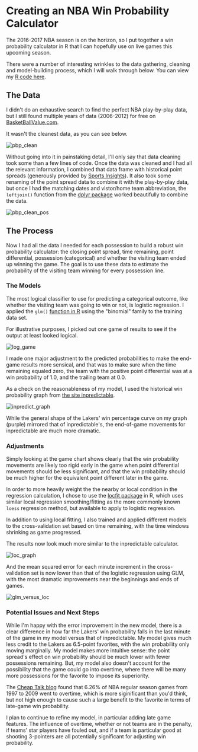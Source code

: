 # Creating an NBA Win Probability Calculator

The 2016-2017 NBA season is on the horizon, so I put together a win probability calculator in R that I can hopefully use on live games this upcoming season.

There were a number of interesting wrinkles to the data gathering, cleaning and model-building process, which I will walk through below. You can view my [R code here](https://github.com/colekev/nba_win_prob_calc/blob/master/nba_win_prob.R).

## The Data

I didn't do an exhaustive search to find the perfect NBA play-by-play data, but I still found multiple years of data (2006-2012) for free on [BasketBallValue.com](http://basketballvalue.com/downloads.php). 

It wasn't the cleanest data, as you can see below.

![pbp_clean](https://github.com/colekev/nba_win_prob_calc/blob/master/images/pbp_preClean.png)

Without going into it in painstaking detail, I'll only say that data cleaning took some than a few lines of code. Once the data was cleaned and I had all the relevant information, I combined that data frame with historical point spreads (generously provided by [Sports Insights](https://www.sportsinsights.com/)). It also took some renaming of the point spread data to combine it with the play-by-play data, but once I had the matching dates and vistor/home team abbreviation, the `leftjoin()` function from the [dplyr package](https://cran.rstudio.com/web/packages/dplyr/vignettes/introduction.html) worked beautifully to combine the data.

![pbp_clean_pos](https://github.com/colekev/nba_win_prob_calc/blob/master/images/pbp_posClean.png)

## The Process

Now I had all the data I needed for each possession to build a robust win probability calculator: the closing point spread, time remaining, point differential, possession (categorical) and whether the visiting team ended up winning the game. The goal is to use these data to estimate the probability of the visiting team winning for every possession line.

### The Models

The most logical classifier to use for predicting a categorical outcome, like whether the visiting team was going to win or not, is logistic regression. I applied the `glm()` [function in R](http://www.statmethods.net/advstats/glm.html) using the "binomial" family to the training data set.

For illustrative purposes, I picked out one game of results to see if the output at least looked logical.

![log_game](https://github.com/colekev/nba_win_prob_calc/blob/master/images/nbaWinProb.png)

I made one major adjustment to the predicted probabilities to make the end-game results more sensical, and that was to make sure when the time remaining equaled zero, the team with the positive point differential was at a win probability of 1.0, and the trailing team at 0.0.

As a check on the reasonableness of my model, I used the historical win probability graph from [the site inpredictable](http://stats.inpredictable.com/nba/wpBox.php?season=2010&month=10&date=2010-10-26&gid=0021000003&pregm=odds).

![inpredict_graph](https://github.com/colekev/nba_win_prob_calc/blob/master/images/inpredict.png)

While the general shape of the Lakers' win percentage curve on my graph (purple) mirrored that of inpredictable's, the end-of-game movements for inpredictable are much more dramatic. 

### Adjustments

Simply looking at the game chart shows clearly that the win probability movements are likely too rigid early in the game when point differential movements should be less significant, and that the win probability should be much higher for the equivalent point different later in the game. 

In order to more heavily weight the the nearby or local condition in the regression calculation, I chose to use the [locfit package](https://cran.r-project.org/web/packages/locfit/locfit.pdf) in R, which uses similar local regression smoothing/fitting as the more commonly known `loess` regression method, but available to apply to logistic regression.

In addition to using local fitting, I also trained and applied different models to the cross-validation set based on time remaining, with the time windows shrinking as game progressed.

The results now look much more similar to the inpredictable calculator.

![loc_graph](https://github.com/colekev/nba_win_prob_calc/blob/master/images/nbaWinProbLoc_byQtr.png)

And the mean squared error for each minute increment in the cross-validation set is now lower than that of the logistic regression using GLM, with the most dramatic improvements near the beginnings and ends of games.

![glm_versus_loc](https://github.com/colekev/nba_win_prob_calc/blob/master/images/nbaWinErrorDiff.png)

### Potential Issues and Next Steps

While I'm happy with the error improvement in the new model, there is a clear difference in how far the Lakers' win probability falls in the last minute of the game in my model versus that of inpredictable. My model gives much less credit to the Lakers as 6.5-point favorites, with the win probability only moving marginally. My model makes more intuitive sense: the point spread's effect on win probability should be much lower with fewer possessions remaining. But, my model also doesn't account for the possibility that the game could go into overtime, where there will be many more possessions for the favorite to impose its superiority.

The [Cheap Talk blog](https://cheaptalk.org/2009/06/10/the-overtime-spike-in-nba-basketball/) found that 6.26% of NBA regular season games from 1997 to 2009 went to overtime, which is more siginificant than you'd think, but not high enough to cause such a large benefit to the favorite in terms of late-game win probability.

I plan to continue to refine my model, in particular adding late game features. The influence of overtime, whether or not teams are in the penalty, if teams' star players have fouled out, and if a team is particular good at shooting 3-pointers are all potentially significant for adjusting win probability.

